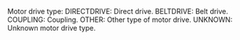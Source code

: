 Motor drive type:
DIRECTDRIVE: Direct drive.
BELTDRIVE: Belt drive.
COUPLING: Coupling.
OTHER: Other type of motor drive.
UNKNOWN: Unknown motor drive type.
